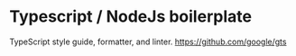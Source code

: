 # Typescript / NodeJs boilerplate

TypeScript style guide, formatter, and linter. https://github.com/google/gts